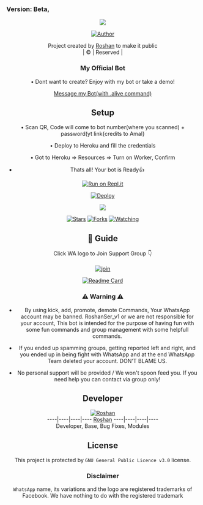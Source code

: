 ### Version: Beta,

<div align="center">

 </a>
</p>
<div align="center">
  <p align="center">
<img src=https://i.postimg.cc/VLM54Jdx/Roshan-Ser.jpg>
</p>
  <p align="center">
<a href="https://github.com/MohammedRoshanT"><img title="Author" src="https://img.shields.io/badge/Author-Roshan-MohammedRoshanT/MohammedRoshanT?color=blue&style=for-the-badge&logo=whatsapp"></a>
</p>
</div>
<p align="center">
Project created by <a href="https://github.com/MohammedRoshanT">Roshan</a> to make it public
    <br>
       | © |
        Reserved |
    <br> 
</p>

### My Official Bot
 
• Dont want to create? Enjoy with my bot or take a demo!
 
 <a href = "https://api.whatsapp.com/send?phone=+380942519278&text=.alive%20">Message my Bot(with .alive command)</a>

## Setup
<div align="center"> 

• Scan QR, Code will come to bot number(where you scanned) + password(yt link{credits to Amal}

• Deploy to Heroku and fill the credentials

• Got to Heroku => Resources => Turn on Worker, Confirm

- Thats all! Your bot is Ready👍
   
[![Run on Repl.it](https://repl.it/badge/github/quiec/whatsAlfa)](https://replit.com/@Amalser/Amalser)
  

[![Deploy](https://www.herokucdn.com/deploy/button.svg)](https://heroku.com/deploy?template=https://github.com/RoshanSer/RoshanSer-v1.git)



  
  <p align="center">
  <a href="https://github.com/RoshanSer/RoshanSer-v1">
    
<a href="https://github.com/MohammedRoshanT/followers">
<img src="https://img.shields.io/github/repo-size/RoshanSer/RoshanSer-v1?color=green&label=Repo%20total%20size&style=plastic">
<p align="center">
<a href="https://github.com/https://github.com/MohammedRoshanT/followers"
<img title="Followers" src="https://img.shields.io/github/followers/MohammedRoshanT?color=blue&style=flat-square"></a>
<a href="https://github.com/RoshanSer/RoshanSer-v1/stargazers/"><img title="Stars" src="https://img.shields.io/github/stars/RoshanSer/RoshanSer-v1?color=blue&style=flat-square"></a>
<a href="https://github.com/RoshanSer/RoshanSer-v1/network/members"><img title="Forks" src="https://img.shields.io/github/forks/RoshanSer/RoshanSer-v1?color=blue&style=flat-square"></a>
<a href="https://github.com/RoshanSer/RoshanSer-v1/Amalser/watchers"><img title="Watching" src="https://img.shields.io/github/watchers/RoshanSer/RoshanSer-v1?label=Watchers&color=blue&style=flat-square"></a>
</p>

## 📢 Guide
Click WA logo to Join Support Group 👇
    <br>
<br>
  [![join](https://github.com/Alien-alfa/PublicBot/blob/main/wlogo.svg.png)](https://chat.whatsapp.com/KequP491eI1IVVipViyWQP)
  <div align="center">
       
  [![Readme Card](https://github-readme-stats.vercel.app/api/pin/?username=RoshanSer&repo=RoshanSer-v1&theme=nightowl)](https://github.com/RoshanSer/RoshanSer-v1)
  </div>
    
### ⚠ Warning ⚠


- By using kick, add, promote, demote Commands, Your WhatsApp account may be banned.
RoshanSer_v1 or we are not responsible for your account, 
This bot is intended for the purpose of having fun with some fun commands 
and group management with some helpfull commands.

- If  you ended up spamming groups, getting reported left and right, 
and you ended up in being fight with WhatsApp
and at the end WhatsApp Team deleted your account. DON'T BLAME US.

- No personal support will be provided / We won't spoon feed you. 
If you need help
you can contact via group only!


## Developer
  <div align="center">
    
  [![Roshan](https://github.com/MohammedRoshanT.png?size=100)](https://github.com/MohammedRoshanT)  
----|----|----|----
[Roshan](https://github.com/MohammedRoshanT)
----|----|----|---- <br>
Developer, Base, Bug Fixes, Modules
  </div>
    


## License
This project is protected by `GNU General Public Licence v3.0` license.

### Disclaimer
`WhatsApp` name, its variations and the logo are registered trademarks of Facebook. We have nothing to do with the registered trademark
